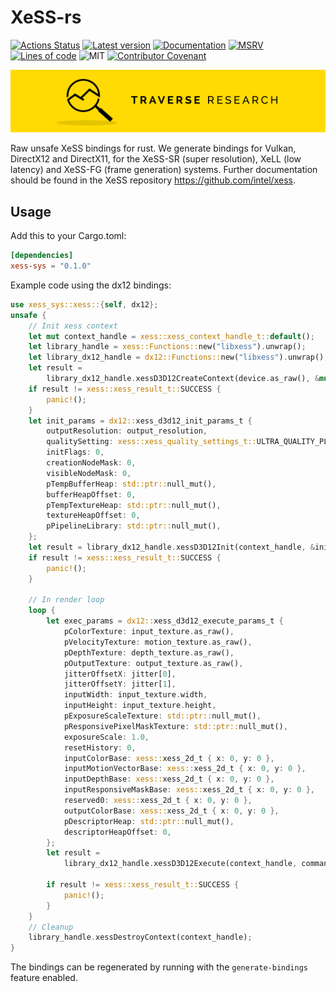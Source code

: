 # XeSS-rs

[![Actions Status](https://github.com/Traverse-Research/xess-rs/actions/workflows/ci.yml/badge.svg)](https://github.com/Traverse-Research/xess-rs/actions)
[![Latest version](https://img.shields.io/crates/v/xess-sys.svg?logo=rust)](https://crates.io/crates/xess-sys)
[![Documentation](https://docs.rs/xess-sys/badge.svg)](https://docs.rs/xess-sys)
[![MSRV](https://img.shields.io/badge/rustc-1.74.0+-ab6000.svg)](https://blog.rust-lang.org/2023/11/16/Rust-1.74.0.html)
[![Lines of code](https://tokei.rs/b1/github/Traverse-Research/xess-rs)](https://github.com/Traverse-Research/xess-rs)
![MIT](https://img.shields.io/badge/license-MIT-blue.svg)
[![Contributor Covenant](https://img.shields.io/badge/contributor%20covenant-v1.4%20adopted-ff69b4.svg)](./CODE_OF_CONDUCT.md)

[![Banner](banner.png)](https://traverseresearch.nl)

Raw unsafe XeSS bindings for rust. We generate bindings for Vulkan, DirectX12 and DirectX11, for the XeSS-SR (super resolution), XeLL (low latency) and XeSS-FG (frame generation) systems. Further documentation should be found in the XeSS repository https://github.com/intel/xess.

## Usage

Add this to your Cargo.toml:

```toml
[dependencies]
xess-sys = "0.1.0"
```

Example code using the dx12 bindings:

```rust
use xess_sys::xess::{self, dx12};
unsafe {
    // Init xess context
    let mut context_handle = xess::xess_context_handle_t::default();
    let library_handle = xess::Functions::new("libxess").unwrap();
    let library_dx12_handle = dx12::Functions::new("libxess").unwrap();
    let result =
        library_dx12_handle.xessD3D12CreateContext(device.as_raw(), &mut context_handle);
    if result != xess::xess_result_t::SUCCESS {
        panic!();
    }
    let init_params = dx12::xess_d3d12_init_params_t {
        outputResolution: output_resolution,
        qualitySetting: xess::xess_quality_settings_t::ULTRA_QUALITY_PLUS,
        initFlags: 0,
        creationNodeMask: 0,
        visibleNodeMask: 0,
        pTempBufferHeap: std::ptr::null_mut(),
        bufferHeapOffset: 0,
        pTempTextureHeap: std::ptr::null_mut(),
        textureHeapOffset: 0,
        pPipelineLibrary: std::ptr::null_mut(),
    };
    let result = library_dx12_handle.xessD3D12Init(context_handle, &init_params);
    if result != xess::xess_result_t::SUCCESS {
        panic!();
    }

    // In render loop
    loop {
        let exec_params = dx12::xess_d3d12_execute_params_t {
            pColorTexture: input_texture.as_raw(),
            pVelocityTexture: motion_texture.as_raw(),
            pDepthTexture: depth_texture.as_raw(),
            pOutputTexture: output_texture.as_raw(),
            jitterOffsetX: jitter[0],
            jitterOffsetY: jitter[1],
            inputWidth: input_texture.width,
            inputHeight: input_texture.height,
            pExposureScaleTexture: std::ptr::null_mut(),
            pResponsivePixelMaskTexture: std::ptr::null_mut(),
            exposureScale: 1.0,
            resetHistory: 0,
            inputColorBase: xess::xess_2d_t { x: 0, y: 0 },
            inputMotionVectorBase: xess::xess_2d_t { x: 0, y: 0 },
            inputDepthBase: xess::xess_2d_t { x: 0, y: 0 },
            inputResponsiveMaskBase: xess::xess_2d_t { x: 0, y: 0 },
            reserved0: xess::xess_2d_t { x: 0, y: 0 },
            outputColorBase: xess::xess_2d_t { x: 0, y: 0 },
            pDescriptorHeap: std::ptr::null_mut(),
            descriptorHeapOffset: 0,
        };
        let result =
            library_dx12_handle.xessD3D12Execute(context_handle, command_list, &exec_params);

        if result != xess::xess_result_t::SUCCESS {
            panic!();
        }
    }
    // Cleanup
    library_handle.xessDestroyContext(context_handle);
}
```
The bindings can be regenerated by running with the `generate-bindings` feature enabled.
